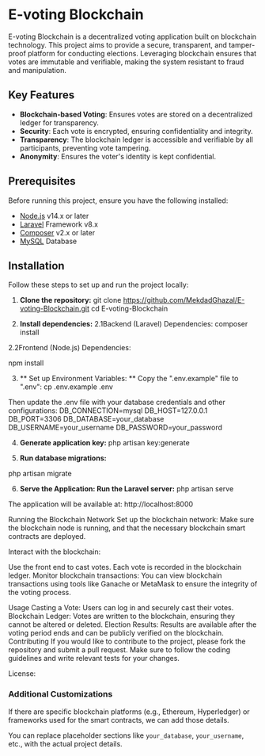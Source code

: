 # E-voting Blockchain

E-voting Blockchain is a decentralized voting application built on blockchain technology. This project aims to provide a secure, transparent, and tamper-proof platform for conducting elections. Leveraging blockchain ensures that votes are immutable and verifiable, making the system resistant to fraud and manipulation.

## Key Features
- **Blockchain-based Voting**: Ensures votes are stored on a decentralized ledger for transparency.
- **Security**: Each vote is encrypted, ensuring confidentiality and integrity.
- **Transparency**: The blockchain ledger is accessible and verifiable by all participants, preventing vote tampering.
- **Anonymity**: Ensures the voter's identity is kept confidential.

## Prerequisites

Before running this project, ensure you have the following installed:

- [Node.js](https://nodejs.org/) v14.x or later
- [Laravel](https://laravel.com/) Framework v8.x
- [Composer](https://getcomposer.org/) v2.x or later
- [MySQL](https://www.mysql.com/) Database

## Installation

Follow these steps to set up and run the project locally:

1. **Clone the repository:**
   git clone https://github.com/MekdadGhazal/E-voting-Blockchain.git
   cd E-voting-Blockchain

2. **Install dependencies:**
2.1Backend (Laravel) Dependencies:
composer install

2.2Frontend (Node.js) Dependencies:

npm install


3. ** Set up Environment Variables: ** Copy the ".env.example" file to ".env":
cp .env.example .env

Then update the .env file with your database credentials and other configurations:
DB_CONNECTION=mysql
DB_HOST=127.0.0.1
DB_PORT=3306
DB_DATABASE=your_database
DB_USERNAME=your_username
DB_PASSWORD=your_password


4. **Generate application key:**
php artisan key:generate

5. **Run database migrations:**

php artisan migrate

6. **Serve the Application: Run the Laravel server:**
php artisan serve

The application will be available at: http://localhost:8000


Running the Blockchain Network
Set up the blockchain network: Make sure the blockchain node is running, and that the necessary blockchain smart contracts are deployed.

Interact with the blockchain:

Use the front end to cast votes.
Each vote is recorded in the blockchain ledger.
Monitor blockchain transactions: You can view blockchain transactions using tools like Ganache or MetaMask to ensure the integrity of the voting process.


Usage
Casting a Vote: Users can log in and securely cast their votes.
Blockchain Ledger: Votes are written to the blockchain, ensuring they cannot be altered or deleted.
Election Results: Results are available after the voting period ends and can be publicly verified on the blockchain.
Contributing
If you would like to contribute to the project, please fork the repository and submit a pull request. Make sure to follow the coding guidelines and write relevant tests for your changes.

License:
### Additional Customizations
If there are specific blockchain platforms (e.g., Ethereum, Hyperledger) or frameworks used for the smart contracts, we can add those details.

You can replace placeholder sections like `your_database`, `your_username`, etc., with the actual project details.